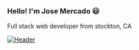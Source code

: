 ### Hello! I'm Jose Mercado :smiley:

Full stack web developer from stockton, CA

[![Header](https://raw.githubusercontent.com/MartinHeinz/<OWNER>/<OWNER>/readme_header.png "Header")](https://some-url.dev/)


<!--
**jose-mercado/jose-mercado** is a ✨ _special_ ✨ repository because its `README.md` (this file) appears on your GitHub profile.

Here are some ideas to get you started:

- 🔭 I’m currently working on ...
- 🌱 I’m currently learning ...
- 👯 I’m looking to collaborate on ...
- 🤔 I’m looking for help with ...
- 💬 Ask me about ...
- 📫 How to reach me: ...
- 😄 Pronouns: ...
- ⚡ Fun fact: ...
-->

